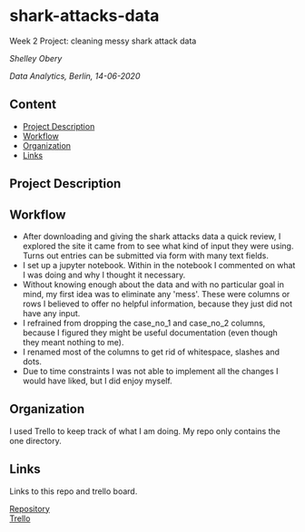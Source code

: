 # shark-attacks-data
Week 2 Project: cleaning messy shark attack data

*Shelley Obery*

*Data Analytics, Berlin, 14-06-2020*

## Content
- [Project Description](#project-description)
- [Workflow](#workflow)
- [Organization](#organization)
- [Links](#links)

## Project Description
              
## Workflow
- After downloading and giving the shark attacks data a quick review, I explored the site it came from to see what kind of input they were using. Turns out entries can be submitted via form with many text fields.
- I set up a jupyter notebook. Within in the notebook I commented on what I was doing and why I thought it necessary.
- Without knowing enough about the data and with no particular goal in mind, my first idea was to eliminate any 'mess'. These were columns or rows I believed to offer no helpful information, because they just did not have any input.
- I refrained from dropping the case_no_1 and case_no_2 columns, because I figured they might be useful documentation (even though they meant nothing to me).
- I renamed most of the columns to get rid of whitespace, slashes and dots.
- Due to time constraints I was not able to implement all the changes I would have liked, but I did enjoy myself.

## Organization
I used Trello to keep track of what I am doing. My repo only contains the one directory.


## Links
Links to this repo and trello board. 

[Repository](https://github.com/soberi/shark-attacks-data)   
[Trello](https://trello.com/b/T291R9ZQ/shark-attacks)  
